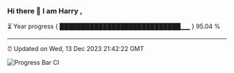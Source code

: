 ### Hi there 👋 I am Harry , 

⏳ Year progress { ████████████████████████████▁▁ } 95.04 %

---

⏰ Updated on Wed, 13 Dec 2023 21:42:22 GMT

![Progress Bar CI](https://github.com/duykhang68/duykhang68/workflows/Progress%20Bar%20CI/badge.svg)
